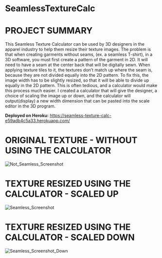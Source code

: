 # SeamlessTextureCalc

# PROJECT SUMMARY

This Seamless Texture Calculator can be used by 3D designers in the apparel industry to help them resize their texture images. The problem is that when creating garments without seams, (ex. a seamless T-shirt), in a 3D software, you must first create a pattern of the garment in 2D. It will need to have a seam at the center back that will be digitally sewn. When applying texture tiles to it, the textures don’t match up where the seam is, because they are not divided equally into the 2D pattern. To fix this, the image width has to be slightly resized, so that it will be able to divide up equally in the 2D pattern. This is often tedious, and a calculator would make this process much easier. I created a calculator that will give the designer, a choice of scaling the image up or down, and the calculator will output(display) a new width dimension that can be pasted into the scale editor in the 3D program.

**Deployed on Heroku:**
https://seamless-texture-calc-e59adb4c5a33.herokuapp.com/

# ORIGINAL TEXTURE - WITHOUT USING THE CALCULATOR

![Not_Seamless_Screenshot](https://github.com/anetaObrochta/SeamlessTextureCalc/assets/141801067/add9b3b5-91b8-4f86-adaa-990ff440a574)

# TEXTURE RESIZED USING THE CALCULATOR - SCALED UP

![Seamless_Screenshot](https://github.com/anetaObrochta/SeamlessTextureCalc/assets/141801067/b1e54986-eaba-430b-9ac7-3344d82c5970)

# TEXTURE RESIZED USING THE CALCULATOR - SCALED DOWN

![Seamless_Screenshot_Down](https://github.com/anetaObrochta/SeamlessTextureCalc/assets/141801067/4e296bff-9a94-4976-bc97-09714e72135f)



